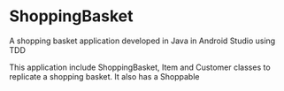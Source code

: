 # ShoppingBasket
A shopping basket application developed in Java in Android Studio using TDD

This application include ShoppingBasket, Item and Customer classes to replicate
a shopping basket. It also has a Shoppable 
